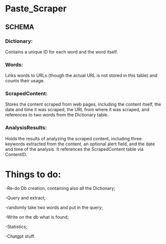 # Paste_Scraper

## SCHEMA
### Dictionary: 
Contains a unique ID for each word and the word itself.
### Words: 
Links words to URLs (though the actual URL is not stored in this table) and counts their usage.
### ScrapedContent: 
Stores the content scraped from web pages, including the content itself, the date and time it was scraped, the URL from where it was scraped, and references to two words from the Dictionary table.
### AnalysisResults: 
Holds the results of analyzing the scraped content, including three keywords extracted from the content, an optional alert field, and the date and time of the analysis. It references the ScrapedContent table via ContentID.

# Things to do:

-Re-do Db creation, containing also all the Dictionary;

-Query and extract;

-randomly take two words and put in the query;

-Write on the db what is found;

-Statistics;

-Chatgpt stuff.
